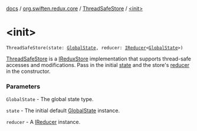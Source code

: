 [docs](../../index.md) / [org.swiften.redux.core](../index.md) / [ThreadSafeStore](index.md) / [&lt;init&gt;](./-init-.md)

# &lt;init&gt;

`ThreadSafeStore(state: `[`GlobalState`](index.md#GlobalState)`, reducer: `[`IReducer`](../-i-reducer.md)`<`[`GlobalState`](index.md#GlobalState)`>)`

[ThreadSafeStore](index.md) is a [IReduxStore](../-i-redux-store.md) implementation that supports thread-safe accesses and
modifications. Pass in the initial [state](state.md) and the store's [reducer](reducer.md) in the constructor.

### Parameters

`GlobalState` - The global state type.

`state` - The initial default [GlobalState](index.md#GlobalState) instance.

`reducer` - A [IReducer](../-i-reducer.md) instance.